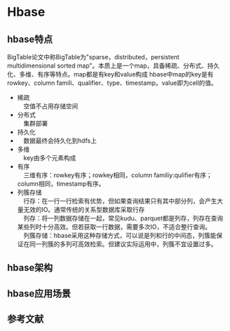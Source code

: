 # Hbase 
## hbase特点
BigTable论文中称BigTable为"sparse，distributed，persistent multidimensional sorted map"。本质上是一个map，具备稀疏、分布式、持久化、多维、有序等特点。map都是有key和value构成
hbase中map的key是有rowkey、column famili、qualifier、type、timestamp。value即为cell的值。

+ 稀疏  
  &emsp;空值不占用存储空间
+ 分布式  
  &emsp;集群部署
+ 持久化
+ &emsp;数据最终会持久化到hdfs上  
+ 多维  
  &emsp;key由多个元素构成
+ 有序  
  &emsp;三维有序：rowkey有序；rowkey相同，column familiy:qulifier有序；column相同，timestamp有序。
+ 列簇存储  
  &emsp;行存：在一行一行检索有优势，但如果查询结果只有其中部分列，会产生大量无效的IO。通常传统的关系型数据库采取行存  
  &emsp;列存：将一列数据存储在一起，常见kudu、parquet都是列存，列存在查询某些列时十分高效。但若获取一行数据，需要多次IO，不适合整行查询。    
  &emsp;列簇存储：hbase采用这种存储方式，可以说是列和行的中间态，列簇能保证在同一列簇的多列可高效检索。但建议实际运用中，列簇不宜设置过多。  
## hbase架构
## hbase应用场景
## 参考文献

